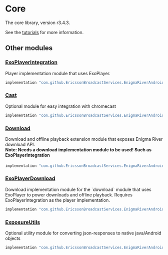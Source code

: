 # Core

The core library, version r3.4.3.

See the [tutorials](tutorials/index.md) for more information.

## Other modules

### [ExoPlayerIntegration](https://github.com/EricssonBroadcastServices/EnigmaRiverAndroidExoPlayerIntegration/tree/r3.4.3)

<p>Player implementation module that uses ExoPlayer.</p>

```gradle
implementation "com.github.EricssonBroadcastServices.EnigmaRiverAndroid:exoplayerintegration:r3.4.3"
```

### [Cast](https://github.com/EricssonBroadcastServices/EnigmaRiverAndroidCast/tree/r3.4.3)

<p>Optional module for easy integration with chromecast</p>

```gradle
implementation "com.github.EricssonBroadcastServices.EnigmaRiverAndroid:cast:r3.4.3"
```

### [Download](https://github.com/EricssonBroadcastServices/EnigmaRiverAndroidDownload/tree/r3.4.3)

<p>Download and offline playback extension module that exposes Enigma River download API.</p>
<h4 style="margin-top: -1em">Note: Needs a download implementation module to be used! Such as ExoPlayerIntegration</h4>

```gradle
implementation "com.github.EricssonBroadcastServices.EnigmaRiverAndroid:download:r3.4.3"
```

### [ExoPlayerDownload](https://github.com/EricssonBroadcastServices/EnigmaRiverAndroidExoPlayerDownload/tree/r3.4.3)

<p>Download implementation module for the `download` module that uses ExoPlayer to power downloads and offline playback. Requires ExoPlayerIntegration as the player implementation.</p>

```gradle
implementation "com.github.EricssonBroadcastServices.EnigmaRiverAndroid:exoPlayerDownload:r3.4.3"
```

### [ExposureUtils](https://github.com/EricssonBroadcastServices/EnigmaRiverAndroidExposureUtils/tree/r3.4.3)

<p>Optional utility module for converting json-responses to native java/Android objects</p>

```gradle
implementation "com.github.EricssonBroadcastServices.EnigmaRiverAndroid:exposureUtils:r3.4.3"
```